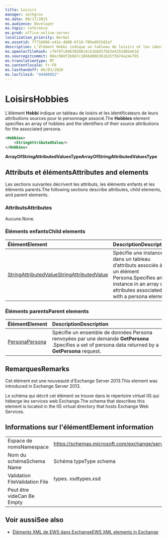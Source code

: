 ```yaml
---
title: Loisirs
manager: sethgros
ms.date: 09/17/2015
ms.audience: Developer
ms.topic: reference
ms.prod: office-online-server
localization_priority: Normal
ms.assetid: f771b066-e42e-4880-bf18-709ad033d2af
description: L’élément Hobbi indique un tableau de loisirs et les identificateurs de leurs attributions sources pour le personnage associé.
ms.openlocfilehash: c76f4fc0463928814c61b8d1fb63e4255d6be63d
ms.sourcegitcommit: 88ec988f2bb67c1866d06b361615f3674a24e795
ms.translationtype: MT
ms.contentlocale: fr-FR
ms.lasthandoff: 06/03/2020
ms.locfileid: "44460952"
---
```

# <a name="hobbies"></a><span data-ttu-id="d496e-103">Loisirs</span><span class="sxs-lookup"><span data-stu-id="d496e-103">Hobbies</span></span>

<span data-ttu-id="d496e-104">L’élément **Hobbi** indique un tableau de loisirs et les identificateurs de leurs attributions sources pour le personnage associé.</span><span class="sxs-lookup"><span data-stu-id="d496e-104">The **Hobbies** element specifies an array of hobbies and the identifiers of their source attributions for the associated persona.</span></span> 
  
```XML
<Hobbies>
    <StringAttributedValue/>
</Hobbies>
```

 <span data-ttu-id="d496e-105">**ArrayOfStringAttributedValuesType**</span><span class="sxs-lookup"><span data-stu-id="d496e-105">**ArrayOfStringAttributedValuesType**</span></span>
## <a name="attributes-and-elements"></a><span data-ttu-id="d496e-106">Attributs et éléments</span><span class="sxs-lookup"><span data-stu-id="d496e-106">Attributes and elements</span></span>

<span data-ttu-id="d496e-107">Les sections suivantes décrivent les attributs, les éléments enfants et les éléments parents.</span><span class="sxs-lookup"><span data-stu-id="d496e-107">The following sections describe attributes, child elements, and parent elements.</span></span>
  
### <a name="attributes"></a><span data-ttu-id="d496e-108">Attributs</span><span class="sxs-lookup"><span data-stu-id="d496e-108">Attributes</span></span>

<span data-ttu-id="d496e-109">Aucune.</span><span class="sxs-lookup"><span data-stu-id="d496e-109">None.</span></span>
  
### <a name="child-elements"></a><span data-ttu-id="d496e-110">Éléments enfants</span><span class="sxs-lookup"><span data-stu-id="d496e-110">Child elements</span></span>

|<span data-ttu-id="d496e-111">**Élément**</span><span class="sxs-lookup"><span data-stu-id="d496e-111">**Element**</span></span>|<span data-ttu-id="d496e-112">**Description**</span><span class="sxs-lookup"><span data-stu-id="d496e-112">**Description**</span></span>|
|:-----|:-----|
|[<span data-ttu-id="d496e-113">StringAttributedValue</span><span class="sxs-lookup"><span data-stu-id="d496e-113">StringAttributedValue</span></span>](stringattributedvalue.md) <br/> |<span data-ttu-id="d496e-114">Spécifie une instance dans un tableau d’attributs associés à un élément Persona.</span><span class="sxs-lookup"><span data-stu-id="d496e-114">Specifies an instance in an array of attributes associated with a persona element.</span></span>  <br/> |
   
### <a name="parent-elements"></a><span data-ttu-id="d496e-115">Éléments parents</span><span class="sxs-lookup"><span data-stu-id="d496e-115">Parent elements</span></span>

|<span data-ttu-id="d496e-116">**Élément**</span><span class="sxs-lookup"><span data-stu-id="d496e-116">**Element**</span></span>|<span data-ttu-id="d496e-117">**Description**</span><span class="sxs-lookup"><span data-stu-id="d496e-117">**Description**</span></span>|
|:-----|:-----|
|[<span data-ttu-id="d496e-118">Persona</span><span class="sxs-lookup"><span data-stu-id="d496e-118">Persona</span></span>](persona.md) <br/> |<span data-ttu-id="d496e-119">Spécifie un ensemble de données Persona renvoyées par une demande **GetPersona** .</span><span class="sxs-lookup"><span data-stu-id="d496e-119">Specifies a set of persona data returned by a **GetPersona** request.</span></span>  <br/> |
   
## <a name="remarks"></a><span data-ttu-id="d496e-120">Remarques</span><span class="sxs-lookup"><span data-stu-id="d496e-120">Remarks</span></span>

<span data-ttu-id="d496e-121">Cet élément est une nouveauté d'Exchange Server 2013.</span><span class="sxs-lookup"><span data-stu-id="d496e-121">This element was introduced in Exchange Server 2013.</span></span>
  
<span data-ttu-id="d496e-122">Le schéma qui décrit cet élément se trouve dans le répertoire virtuel IIS qui héberge les services web Exchange.</span><span class="sxs-lookup"><span data-stu-id="d496e-122">The schema that describes this element is located in the IIS virtual directory that hosts Exchange Web Services.</span></span>
  
## <a name="element-information"></a><span data-ttu-id="d496e-123">Informations sur l'élément</span><span class="sxs-lookup"><span data-stu-id="d496e-123">Element information</span></span>

|||
|:-----|:-----|
|<span data-ttu-id="d496e-124">Espace de noms</span><span class="sxs-lookup"><span data-stu-id="d496e-124">Namespace</span></span>  <br/> |https://schemas.microsoft.com/exchange/services/2006/types  <br/> |
|<span data-ttu-id="d496e-125">Nom du schéma</span><span class="sxs-lookup"><span data-stu-id="d496e-125">Schema Name</span></span>  <br/> |<span data-ttu-id="d496e-126">Schéma type</span><span class="sxs-lookup"><span data-stu-id="d496e-126">Type schema</span></span>  <br/> |
|<span data-ttu-id="d496e-127">Validation File</span><span class="sxs-lookup"><span data-stu-id="d496e-127">Validation File</span></span>  <br/> |<span data-ttu-id="d496e-128">types. xsd</span><span class="sxs-lookup"><span data-stu-id="d496e-128">types.xsd</span></span>  <br/> |
|<span data-ttu-id="d496e-129">Peut être vide</span><span class="sxs-lookup"><span data-stu-id="d496e-129">Can Be Empty</span></span>  <br/> ||
   
## <a name="see-also"></a><span data-ttu-id="d496e-130">Voir aussi</span><span class="sxs-lookup"><span data-stu-id="d496e-130">See also</span></span>



- [<span data-ttu-id="d496e-131">Éléments XML de EWS dans Exchange</span><span class="sxs-lookup"><span data-stu-id="d496e-131">EWS XML elements in Exchange</span></span>](ews-xml-elements-in-exchange.md)

